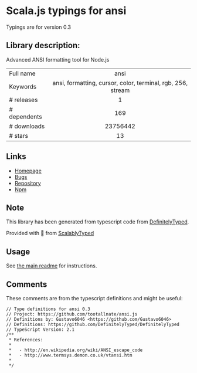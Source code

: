 
# Scala.js typings for ansi

Typings are for version 0.3

## Library description:
Advanced ANSI formatting tool for Node.js

|                    |                 |
| ------------------ | :-------------: |
| Full name          | ansi |
| Keywords           | ansi, formatting, cursor, color, terminal, rgb, 256, stream |
| # releases         | 1 |
| # dependents       | 169 |
| # downloads        | 23756442 |
| # stars            | 13 |

## Links
- [Homepage](https://github.com/TooTallNate/ansi.js#readme)
- [Bugs](https://github.com/TooTallNate/ansi.js/issues)
- [Repository](https://github.com/TooTallNate/ansi.js)
- [Npm](https://www.npmjs.com/package/ansi)
    


## Note
This library has been generated from typescript code from [DefinitelyTyped](https://definitelytyped.org).

Provided with :purple_heart: from [ScalablyTyped](https://github.com/oyvindberg/ScalablyTyped)

## Usage
See [the main readme](../../readme.md) for instructions.

## Comments

These comments are from the typescript definitions and might be useful:
```
// Type definitions for ansi 0.3
// Project: https://github.com/tootallnate/ansi.js
// Definitions by: Gustavo6046 <https://github.com/Gustavo6046>
// Definitions: https://github.com/DefinitelyTyped/DefinitelyTyped
// TypeScript Version: 2.1
/**
 * References:
 *
 *   - http://en.wikipedia.org/wiki/ANSI_escape_code
 *   - http://www.termsys.demon.co.uk/vtansi.htm
 *
 */


```

